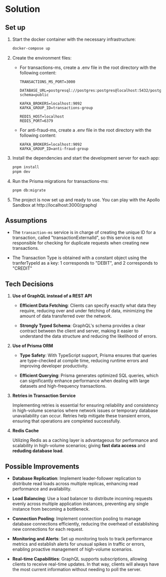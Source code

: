 # Solution

## Set up

1. Start the docker container with the necessary infrastructure:
   ```bash
   docker-compose up
   ```

2. Create the environment files:
   - For transactions-ms, create a .env file in the root directory with the following content:
     ```dotenv
     TRANSACTIONS_MS_PORT=3000

     DATABASE_URL=postgresql://postgres:postgres@localhost:5432/postgres?schema=public

     KAFKA_BROKERS=localhost:9092
     KAFKA_GROUP_ID=transactions-group

     REDIS_HOST=localhost
     REDIS_PORT=6379
     ```
   - For anti-fraud-ms, create a .env file in the root directory with the following content:
     ```dotenv
     KAFKA_BROKERS=localhost:9092
     KAFKA_GROUP_ID=anti-fraud-group
     ```

3. Install the dependencies and start the development server for each app: 
   ```bash
   pnpm install
   pnpm dev
   ```
  

4. Run the Prisma migrations for transactions-ms:
   ```bash
   pnpm db:migrate
   ```

5. The project is now set up and ready to use. You can play with the Apollo Sandbox at http://localhost:3000/graphql

## Assumptions

- The `transaction-ms` service is in charge of creating the unique ID for a transaction, called "transactionExternalId", so this service is not responsible for checking for duplicate requests when creating new transactions.

- The Transaction Type is obtained with a constant object using the tranferTypeId as a key: 1 corresponds to "DEBIT", and 2 corresponds to "CREDIT"

## Tech Decisions

1. **Use of GraphQL instead of a REST API**

   - **Efficient Data Fetching**: Clients can specify exactly what data they require, reducing over and under fetching of data, minimizing the amount of data transferred over the network.

   - **Strongly Typed Schema**: GraphQL's schema provides a clear contract between the client and server, making it easier to understand the data structure and reducing the likelihood of errors.

2. **Use of Prisma ORM**

   - **Type Safety**: With TypeScript support, Prisma ensures that queries are type-checked at compile time, reducing runtime errors and improving developer productivity.

   - **Efficient Querying**: Prisma generates optimized SQL queries, which can significantly enhance performance when dealing with large datasets and high-frequency transactions.

3. **Retries in Transaction Service**

   Implementing retries is essential for ensuring reliability and consistency in high-volume scenarios where network issues or temporary database unavailability can occur. Retries help mitigate these transient errors, ensuring that operations are completed successfully.

4. **Redis Cache**

   Utilizing Redis as a caching layer is advantageous for performance and scalability in high-volume scenarios; giving **fast data access** and **reduding database load**.

## Possible Improvements

- **Database Replication**: Implement leader-follower replication to distribute read loads across multiple replicas, enhancing read performance and availability.

- **Load Balancing**: Use a load balancer to distribute incoming requests evenly across multiple application instances, preventing any single instance from becoming a bottleneck.

- **Connection Pooling**: Implement connection pooling to manage database connections efficiently, reducing the overhead of establishing new connections for each request.

- **Monitoring and Alerts**: Set up monitoring tools to track performance metrics and establish alerts for unusual spikes in traffic or errors, enabling proactive management of high-volume scenarios.

- **Real-time Capabilities**: GraphQL supports subscriptions, allowing clients to receive real-time updates. In that way, clients will always have the most current information without needing to poll the server.